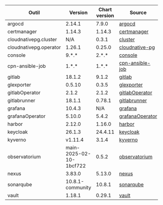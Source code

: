 | Outil                     | Version          | Chart version | Source                                                                                                               |
| ------------------------- | ---------------- | ------------- | -------------------------------------------------------------------------------------------------------------------- |
| argocd                    | 2.14.1           | 7.9.0         | [argocd](https://artifacthub.io/packages/helm/argo/argo-cd)                                                          |
| certmanager               | 1.14.3           | 1.14.3        | [certmanager](https://github.com/cert-manager/cert-manager/releases)                                                 |
| cloudnativepg.cluster     | N/A              | 0.3.1         | [cluster](https://artifacthub.io/packages/helm/cloudnative-pg/cluster)                                               |
| cloudnativepg.operator    | 1.26.1           | 0.25.0        | [cloudnative-pg](https://artifacthub.io/packages/helm/cloudnative-pg/cloudnative-pg)                                 |
| console                   | 9.\*.\*          | 2.\*.\*       | [console](https://github.com/cloud-pi-native/helm-charts)                                                            |
| cpn-ansible-job           | 1.\*.\*            | 1.\*.\*         | [cpn-ansible-job](https://github.com/cloud-pi-native/helm-charts)                                                    |
| gitlab                    | 18.1.2          | 9.1.2        | [gitlab](https://artifacthub.io/packages/helm/gitlab/gitlab)                                                         |
| glexporter | 0.5.10           | 0.3.5         | [glexporter](https://github.com/mvisonneau/helm-charts/tree/main/charts/gitlab-ci-pipelines-exporter) |
| gitlabOperator            | 2.1.2           | 2.1.2        | [gitlabOperator](https://gitlab.com/gitlab-org/cloud-native/gitlab-operator/-/tags)                                  |
| gitlabrunner              | 18.1.1          | 0.78.1        | [gitlabrunner](https://gitlab.com/gitlab-org/charts/gitlab-runner/-/tags)                                            |
| grafana                   | 10.4.3           | N/A           | [grafana](https://github.com/grafana/grafana/tags)                                                                   |
| grafanaOperator           | 5.10.0           | 5.4.2         | [grafanaOperator](https://github.com/grafana/grafana-operator/tags)                                                  |
| harbor                    | 2.12.0           | 1.16.0        | [harbor](https://artifacthub.io/packages/helm/harbor/harbor)                                                         |
| keycloak                  | 26.1.3           | 24.4.11       | [keycloak](https://artifacthub.io/packages/helm/bitnami/keycloak)                                                    |
| kyverno                   | v1.11.4          | 3.1.4         | [kyverno](https://artifacthub.io/packages/helm/kyverno/kyverno)                                                      |
| observatorium             | main-2025-02-10-1bcf722 | 0.5.2  | [observatorium](https://github.com/cloud-pi-native/helm-charts/tree/main/charts/observatorium)                                                                   |
| nexus                     | 3.83.0           | 5.13.0        | [nexus](https://artifacthub.io/packages/helm/stevehipwell/nexus3)                                                    |
| sonarqube                 | 10.8.1-community | 10.8.1        | [sonarqube](https://artifacthub.io/packages/helm/sonarqube/sonarqube)                                                |
| vault                     | 1.18.1           | 0.29.1        | [vault](https://artifacthub.io/packages/helm/hashicorp/vault)                                                        |
